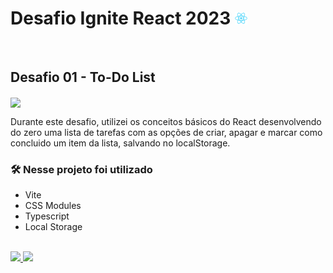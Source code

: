 # Desafio Ignite React 2023 <img width="20" height="20" src="https://raw.githubusercontent.com/devicons/devicon/master/icons/react/react-original.svg" />
<br />

## Desafio 01 - To-Do List
<img src="https://user-images.githubusercontent.com/71772559/178170317-063200c0-4605-491a-80df-421ae6eef864.png" align="center" />

Durante este desafio, utilizei os conceitos básicos do React desenvolvendo do zero uma lista de tarefas com as opções de criar, apagar e marcar como concluido um item da lista, salvando no localStorage.

### 🛠️ Nesse projeto foi utilizado

* Vite
* CSS Modules
* Typescript
* Local Storage

<br />

<a href="https://todo-list-gbdev13.vercel.app/" target="_blank">
<img src="https://user-images.githubusercontent.com/71772559/178192066-d52e0cf7-906e-4baa-80f3-4b49dde153c0.png" />
</a>

<a href="https://www.figma.com/file/0n0zDN7zbzhRbaEO74Xesx/ToDo-List/duplicate" target="_blank">
<img src="https://user-images.githubusercontent.com/71772559/178192253-4fe4757c-de57-4878-a38c-a483c25670b1.png" />
</a>

&nbsp;
